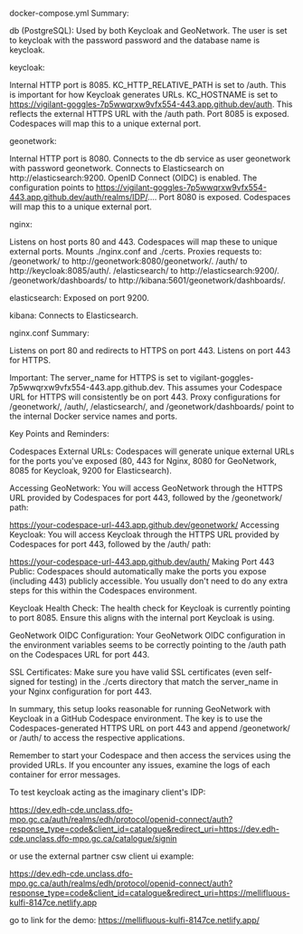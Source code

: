 docker-compose.yml Summary:

db (PostgreSQL): Used by both Keycloak and GeoNetwork. The user is set to keycloak with the password password and the database name is keycloak.

keycloak:

Internal HTTP port is 8085.
KC_HTTP_RELATIVE_PATH is set to /auth. This is important for how Keycloak generates URLs.
KC_HOSTNAME is set to https://vigilant-goggles-7p5wwqrxw9vfx554-443.app.github.dev/auth. This reflects the external HTTPS URL with the /auth path.
Port 8085 is exposed. Codespaces will map this to a unique external port.

geonetwork:

Internal HTTP port is 8080.
Connects to the db service as user geonetwork with password geonetwork.
Connects to Elasticsearch on http://elasticsearch:9200.
OpenID Connect (OIDC) is enabled. The configuration points to https://vigilant-goggles-7p5wwqrxw9vfx554-443.app.github.dev/auth/realms/IDP/....
Port 8080 is exposed. Codespaces will map this to a unique external port.

nginx:

Listens on host ports 80 and 443. Codespaces will map these to unique external ports.
Mounts ./nginx.conf and ./certs.
Proxies requests to:
/geonetwork/ to http://geonetwork:8080/geonetwork/.
/auth/ to http://keycloak:8085/auth/.
/elasticsearch/ to http://elasticsearch:9200/.
/geonetwork/dashboards/ to http://kibana:5601/geonetwork/dashboards/.

elasticsearch: Exposed on port 9200.

kibana: Connects to Elasticsearch.

nginx.conf Summary:

Listens on port 80 and redirects to HTTPS on port 443.
Listens on port 443 for HTTPS.

Important: The server_name for HTTPS is set to vigilant-goggles-7p5wwqrxw9vfx554-443.app.github.dev. This assumes your Codespace URL for HTTPS will consistently be on port 443.
Proxy configurations for /geonetwork/, /auth/, /elasticsearch/, and /geonetwork/dashboards/ point to the internal Docker service names and ports.

Key Points and Reminders:

Codespaces External URLs: Codespaces will generate unique external URLs for the ports you've exposed (80, 443 for Nginx, 8080 for GeoNetwork, 8085 for Keycloak, 9200 for Elasticsearch).

Accessing GeoNetwork: You will access GeoNetwork through the HTTPS URL provided by Codespaces for port 443, followed by the /geonetwork/ path:

https://your-codespace-url-443.app.github.dev/geonetwork/
Accessing Keycloak: You will access Keycloak through the HTTPS URL provided by Codespaces for port 443, followed by the /auth/ path:

https://your-codespace-url-443.app.github.dev/auth/
Making Port 443 Public: Codespaces should automatically make the ports you expose (including 443) publicly accessible. You usually don't need to do any extra steps for this within the Codespaces environment.

Keycloak Health Check: The health check for Keycloak is currently pointing to port 8085. Ensure this aligns with the internal port Keycloak is using.

GeoNetwork OIDC Configuration: Your GeoNetwork OIDC configuration in the environment variables seems to be correctly pointing to the /auth path on the Codespaces URL for port 443.

SSL Certificates: Make sure you have valid SSL certificates (even self-signed for testing) in the ./certs directory that match the server_name in your Nginx configuration for port 443.

In summary, this setup looks reasonable for running GeoNetwork with Keycloak in a GitHub Codespace environment. The key is to use the Codespaces-generated HTTPS URL on port 443 and append /geonetwork/ or /auth/ to access the respective applications.

Remember to start your Codespace and then access the services using the provided URLs. If you encounter any issues, examine the logs of each container for error messages.

To test keycloak acting as the imaginary client's IDP: 

https://dev.edh-cde.unclass.dfo-mpo.gc.ca/auth/realms/edh/protocol/openid-connect/auth?response_type=code&client_id=catalogue&redirect_uri=https://dev.edh-cde.unclass.dfo-mpo.gc.ca/catalogue/signin

or use the external partner csw client ui example:

https://dev.edh-cde.unclass.dfo-mpo.gc.ca/auth/realms/edh/protocol/openid-connect/auth?response_type=code&client_id=catalogue&redirect_uri=https://mellifluous-kulfi-8147ce.netlify.app

go to link for the demo: https://mellifluous-kulfi-8147ce.netlify.app/